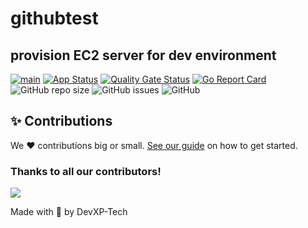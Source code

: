 # githubtest
## provision EC2 server for dev environment


[![main](https://github.com/prayankag/githubtest/actions/workflows/main.yaml/badge.svg)](https://github.com/prayankag/githubtest/actions/workflows/main.yaml)
[![App Status](https://argocd.devxp-tech.io/api/badge?name=githubtest-dev&revision=true)](https://argocd.devxp-tech.io/applications/githubtest-dev)
[![Quality Gate Status](https://sonar.devxp-tech.io/api/project_badges/measure?project=githubtest&metric=alert_status&token=b14766ec092e3b15374e9205ab6fa63ce4e6ca0e)](https://sonar.devxp-tech.io/dashboard?id=githubtest)
[![Go Report Card](https://goreportcard.com/badge/github.com/prayankag/githubtest)](https://goreportcard.com/report/github.com/prayankag/githubtest)
![GitHub repo size](https://img.shields.io/github/repo-size/prayankag/githubtest)
![GitHub issues](https://img.shields.io/github/issues/prayankag/githubtest)
![GitHub](https://img.shields.io/github/license/prayankag/githubtest)


## ✨ Contributions

We ❤️ contributions big or small. [See our guide](contributing.md) on how to get started.

### Thanks to all our contributors!

<a href="https://github.com/devxp-tech/githubtest/graphs/contributors">
  <img src="https://contrib.rocks/image?repo=devxp-tech/githubtest" />
</a>

Made with 💜 by DevXP-Tech
